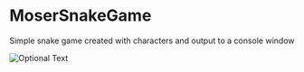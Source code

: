 # MoserSnakeGame
Simple snake game created with characters and output to a console window

![Optional Text](../emoser91/MoserSnakeGame/SnakeCapture.png)
